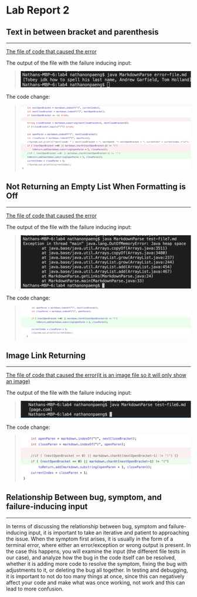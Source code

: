 # Lab Report 2

## Text in between bracket and parenthesis
---
[The file of code that caused the error](lab4/error-file.md)

The output of the file with the failure inducing input:
>![Image](error1.png)

The code change:
>![Image](solution1.png)

## Not Returning an Empty List When Formatting is Off
---
[The file of code that caused the error](lab4/test-file7.md)

The output of the file with the failure inducing input:
>![Image](error2.png)

The code change:
>![Image](solution2.png)

## Image Link Returning
---
[The file of code that caused the error(it is an image file so it will only show an image)](lab4/test-file6.md)

The output of the file with the failure inducing input:
>![Image](error3.png)

The code change:
>![Image](solution3.png)

## Relationship Between bug, symptom, and failure-inducing input
---
In terms of discussing the relationship between bug, symptom and failure-inducing input, it is important to take an iterative and patient to approaching the issue. When the symptom first arises, it is usually in the form of a terminal error, where either an error/exception or wrong output is present. In the case this happens, you will examine the input (the different file tests in our case), and analyze how the bug in the code itself can be resolved, whether it is adding more code to resolve the symptom, fixing the bug with adjustments to it, or deleting the bug all together. In testing and debugging, it is important to not do too many things at once, since this can negatively affect your code and make what was once working, not work and this can lead to more confusion.


